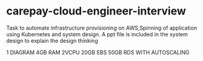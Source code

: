 # carepay-cloud-engineer-interview
Task to automate infrastructure provisioning on AWS,Spinning of application using Kubernetes and system design.
A ppt file is included in the system design to explain the design thinking

1 DIAGRAM
4GB RAM
2VCPU
20GB EBS
50GB RDS WITH AUTOSCALING



